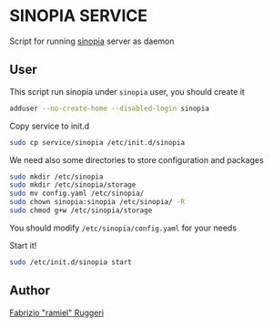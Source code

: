 SINOPIA SERVICE
===============

Script for running [sinopia](https://github.com/rlidwka/sinopia/) server as daemon

User
----

This script run sinopia under `sinopia` user, you should create it

```bash
adduser --no-create-home --disabled-login sinopia
```

Copy service to init.d

```bash
sudo cp service/sinopia /etc/init.d/sinopia
```

We need also some directories to store configuration and packages

```bash
sudo mkdir /etc/sinopia
sudo mkdir /etc/sinopia/storage
sudo mv config.yaml /etc/sinopia/
sudo chown sinopia:sinopia /etc/sinopia/ -R
sudo chmod g+w /etc/sinopia/storage
```

You should modify `/etc/sinopia/config.yaml` for your needs

Start it!

```bash
sudo /etc/init.d/sinopia start
```

Author
-----

[Fabrizio "ramiel" Ruggeri](http://www.ramielcreations.com)
